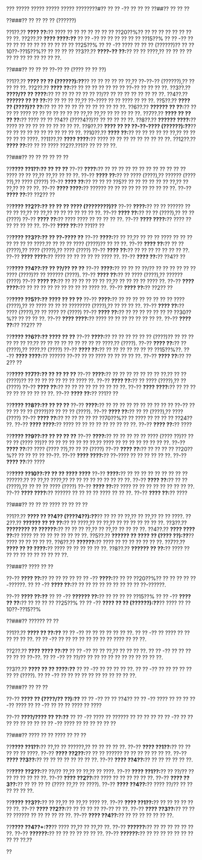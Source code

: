 ??? ????? ????? ????? ????? ????????#?? ?? ?? -?? ?? ?? ??
??##?? ?? ?? ??

??###?? ?? ?? ?? ?? (??????)

??1??.?? **???? ??:**?? ???? ?? ?? ?? ?? ?? ?? ?? ??20??%?? ?? ?? ?? ?? ?? ?? ?? ?? ??.
??2??.?? **???? ????:??**
??  ?? -?? ?? ?? ?? ?? ?? ?? ??15??%
??  ?? -?? ?? ?? ?? ?? ?? ?? ?? ?? ?? ?? ?? ??25??%
??  ?? -?? ???? ?? ?? ?? (??????)?? ?? ??10??-??15??%?? ?? ?? ?? ??
??3??.?? **????-?? ??:**?? ?? ?? ????,?? ?? ?? ?? ?? ?? ?? ?? ?? ?? ?? ?? ??.

??###?? ?? ?? ?? ??-?? ?? (???? ?? ?? ??)

??1??.?? **???? ?? ?? (??????):??**?? ?? ?? ?? ?? ?? ??,?? ??-??-?? (??????),?? ?? ?? ?? ??.
??2??.?? **???? ??:**?? ?? ?? ?? ?? ?? ?? ?? ??-?? ?? ?? ?? ??.
??3??.?? **????/?? ?? ????:**?? ?? ?? ?? ?? ?? ?? ??/?? ?? ?? ?? ?? ?? ?? ?? ??.
??4??.?? **?????? ?? ?? ??:**?? ?? ?? ?? ??,?? ??-???? ?? ?? ???? ?? ?? ??.
??5??.?? **???? ?? (????)?? ??:**?? ?? ?? ?? ?? ?? ?? ?? ?? ?? ?? ??.
??6??.?? **?????? ?? ??:**?? ?? ?? ?? ???? ?? ?? ?? ?? ?? ?? ?? ??,?? ??,?? ?? ?? ?? ?? ??.
??7??.?? **???? ?? ?? ?? ??:**?? ???? ?? ?? ??4?? (????4??)?? ?? ?? ?? ?? ??.
??8??.?? **?????? ????:**?? ???? ?? ?? ?? ?? ?? ?? ?? ?? ??.
??9??.?? **???? ?? ?? ??-??-???? (??????):??**?? ?? ?? ?? ?? ?? ?? ?? ?? ?? ?? ??.
??10??.?? **???? ??:**?? ?? ?? ?? ?? ?? ??,?? ?? ?? ?? ?? ?? ????.
??11??.?? **???? ????:**?? ???? ?? ?? ?? ?? ?? ?? ?? ?? ??.
??12??.?? **???? ??:**?? ?? ?? ???? ??2??.??1?? ?? ?? ?? ??.

??###?? ?? ?? ?? ?? ?? ??

??**???? ??1??:?? ?? ?? ??**
??-?? **????:**?? ?? ?? ?? ?? ?? ?? ?? ?? ?? ?? ?? ?? ???? ?? ?? ??,?? ??,?? ?? ?? ??.
??-?? **???? ??:**?? ?? ???? (????),?? ?????? (???? ??),?? ???? (????)
??-?? **???? ??:**?? ?? ?? ?? ??5?? ?? ?? ?? ?? ?? ?? ??,?? ?? ??,?? ?? ?? ??.
??-?? **???? ????:**?? ?????? ?? ?? ?? ?? ?? ?? ?? ?? ?? ??.
??-?? **???? ??:**?? ??2?? ??

??**???? ??2??:?? ?? ?? ?? ???? (????????)??**
??-?? **????:**?? ?? ?? ?????? ?? ?? ?? ??,?? ?? ??,?? ?? ?? ?? ?? ?? ?? ??.
??-?? **???? ??:**?? ?? ?? (????),?? ?? ?? (????)
??-?? **???? ??:**?? ???? ???? ?? ?? ?? ?? ??.
??-?? **???? ????:**?? ???? ?? ?? ?? ?? ?? ??.
??-?? **???? ??:**?? ??1?? ??

??**???? ??3??:?? ?? ??-???? ??**
??-?? **????:**?? ?? ??,?? ?? ?? ?? ???? ?? ?? ?? ?? ?? ?? ?? ????.?? ?? ?? ?? ???? (????)?? ?? ?? ??.
??-?? **???? ??:**?? ?? ?? (????),?? ???? (????),?? ???? (????)
??-?? **???? ??:**?? ?? ?? ?? ?? ?? ?? ?? ??.
??-?? **???? ????:**?? ???? ?? ?? ?? ?? ?? ???? ??.
??-?? **???? ??:**?? ??4?? ??

??**???? ??4??:?? ?? ??/?? ?? ??**
??-?? **????:**?? ?? ?? ?? ??/?? ?? ?? ?? ?? ?? ?? ???? (????)?? ?? ?????? (????).
??-?? **???? ??:**?? ?? ???? (????),?? ?????? (????)
??-?? **???? ??:**?? ?? ?? ?? ?? ?? ?? ??,?? ?? ?? ?? ?? ???? ??.
??-?? **???? ????:**?? ?? ?? ?? ?? ?? ?? ?? ?? ?? ???? ??.
??-?? **???? ??:**?? ??2?? ??

??**???? ??5??:?? ???? ?? ?? ??**
??-?? **????:**?? ?? ?? ?? ?? ?? ?? ?? ?? ???? (????),?? ?? ???? ?? ?? ?? ???????? (????),?? ?? ?? ?? ??.
??-?? **???? ??:**?? ???? (????),?? ?? ???? ?? (????)
??-?? **???? ??:**?? ?? ?? ?? ?? ?? ?? ?? ??30??%?? ?? ?? ?? ??.
??-?? **???? ????:**?? ???? ?? ?? ?? ?? ?? ?? ?? ??.
??-?? **???? ??:**?? ??2?? ??

??**???? ??6??:?? ???? ?? ??**
??-?? **????:**?? ?? ?? ?? ?? ?? ?? (????)?? ?? ?? ?? ?? ?? ?? ??.?? ?? ?? ?? ?? ?? ?? ?? ?? ?? ????.?? (????).
??-?? **???? ??:**?? ?? (????),?? ????.?? (????)
??-?? **???? ??:**?? ?? ?? ?? ?? ?? ?? ?? ??15??%??.
??-?? **???? ????:**?? ?????? ??-?? ?? ?? ???? ?? ?? ?? ?? ??.
??-?? **???? ??:**?? ??2?? ??

??**???? ??7??:?? ?? ?? ?? ??**
??-?? **????:**?? ?? ?? ?? ?? ?? ?? ?? ??.?? ?? ?? (????)?? ?? ?? ?? ?? ?? ?? ?? ???? ??.
??-?? **???? ??:**?? ?? ???? (????),?? ?? (????)
??-?? **???? ??:**?? ?? ?? ?? ?? ?? ?? ?? ?? ??.
??-?? **???? ????:**?? ?? ?? ?? ?? ?? ?? ?? ?? ?? ??.
??-?? **???? ??:**?? ??1?? ??

??**???? ??8??:?? ?? ?? ??**
??-?? **????:**?? ?? ?? ?? ?? ?? ?? ?? ?? ?? ?? ??-?? ?? ?? ?? ?? ?? (????)?? ?? ?? ?? (????).
??-?? **???? ??:**?? ?? ?? (????),?? ???? (????)
??-?? **???? ??:**?? ?? ?? ?? ?? ?? ??70??%?? ?? ???? ?? ?? ?? ?? ??24?? ??.
??-?? **???? ????:**?? ???? ?? ?? ?? ?? ?? ?? ?? ?? ??.
??-?? **???? ??:**?? ????

??**???? ??9??:?? ?? ?? ?? ??**
??-?? **????:**?? ?? ?? ?? ?? ?? ???? (???? ??)?? ?? ?? ?? (???? ??)?? ?? ?? ?? ?? ?? ?? ??.?? ???? ?? ?? ?? ?? ?? ?? ?? ??.
??-?? **???? ??:**?? ???? (???? ??),?? ?? ?? (????)
??-?? **???? ??:**?? ?? ?? ?? ?? ??20??%?? ?? ?? ?? ?? ??-??.
??-?? **???? ????:**?? ??-???? ?? ?? ?? ?? ?? ??.
??-?? **???? ??:**?? ????

??**???? ??10??:?? ?? ?? ???? ????**
??-?? **????:**?? ?? ?? ?? ?? ?? ?? ?? ?? ?? ??????.?? ?? ??,?? ????,?? ?? ?? ?? ?? ?? ?? ?? ?? ??.
??-?? **???? ??:**?? ?? ?? (????),?? ?? ?? ?? ???? (????)
??-?? **???? ??:**?? ???? ?? ?? ?? ?? ?? ?? ?? ?? ??.
??-?? **???? ????:**?? ?????? ?? ?? ?? ?? ???? ?? ?? ??.
??-?? **???? ??:**?? ????

??###?? ?? ?? ?? ???? ?? ?? ?? ??

??1??.?? **???? ?? ??4?? (????4??):??**?? ?? ?? ?? ??,?? ?? ??,?? ?? ?? ????.
??2??.?? **?????? ?? ?? ??:**?? ?? ????,?? ?? ??,?? ?? ?? ?? ?? ?? ?? ??.
??3??.?? **???????? ?? ??????:**?? ?? ?? ?? ??,?? ?? ??,?? ?? ?? ?? ??.
??4??.?? **???? ???? ??:**?? ???? ?? ?? ?? ?? ?? ?? ?? ??.
??5??.?? **?????? ?? ???? ?? (???? ??):??**?? ???? ?? ?? ?? ?? ??.
??6??.?? **??????:**?? ???? ?? ?? ?? ?? ?? ?? ??.
??7??.?? **???? ?? ?? ????:**?? ???? ?? ?? ?? ?? ?? ??.
??8??.?? **?????? ?? ??:**?? ???? ?? ?? ?? ?? ?? ?? ?? ?? ?? ??.

??###?? ???? ?? ??

??-?? **???? ??:**?? ?? ?? ?? ??
?? ?? -?? **????:**?? ?? ?? ??20??%?? ?? ?? ?? ?? ??-??????.
?? ?? -?? **???? ??:**?? ?? ?? ?? ?? ?? ?? ?? ?? ?? ??-??????.

??-?? **???? ??:??**
?? ?? -?? **?????? ??:**?? ?? ?? ?? ?? ??15??%
?? ?? -?? **???? ?? ??:**?? ?? ?? ?? ?? ??25??%
?? ?? -?? **???? ?? ?? (??????):??**?? ???? ?? ??10??-??15??%

??###?? ?????? ?? ??

??1??.?? **???? ?? ??:??**
??  ?? -?? ?? ?? ?? ?? ?? ?? ??.
??  ?? -?? ?? ???? ?? ?? ?? ?? ?? ??.
??  ?? -?? ?? ?? ?? ?? ?? ?? ?? ?? ???? ?? ?? ??.

??2??.?? **???? ???? ??:??**
??  ?? -?? ?? ?? ??,?? ?? ?? ?? ??.
??  ?? -?? ?? ?? ?? ?? ?? ?? ??-??.
??  ?? -?? ?? ??/?? ?? ?? ?? ?? ?? ?? ?? ?? ?? ?? ??.

??3??.?? **???? ?? ?? ????:??**
??  ?? -?? ?? ?? ?? ?? ??.
??  ?? -?? ?? ?? ?? ?? ?? ?? ?? (????).
??  ?? -?? ?? ?? ?? ?? ?? ?? ?? ?? ?? ?? ??.

??###?? ?? ?? ??

??-?? **???? ?? (????/?? ??):??**
?? ?? -?? ?? ?? ??4??
?? ?? -?? ???? ?? ??
?? ?? -?? ????
?? ?? -?? ?? ?? ?? ???? ?? ????

??-?? **????/???? ?? ??:??**
?? ?? -?? ???? ?? ?????? ?? ?? ?? ??
?? ?? -?? ?? ?? ?? ?? ?? ?? ??
?? ?? -?? ???? ?? ?? ?? ?? ?? ??

??###?? ???? ?? ?? ???? ?? ?? ??

??**???? ??1??:**?? ??,?? ?? ??????,?? ?? ?? ?? ?? ??.
??-?? **???? ??1??:**?? ?? ?? ?? ?? ?? ????.
??-?? **???? ??2??:**?? ?? ?? ?????? ?? ?? ?? ?? ?? ?? ??.
??-?? **???? ??3??:**?? ?? ?? ?? ?? ?? ?? ?? ??.
??-?? **???? ??4??:**?? ?? ?? ?? ?? ?? ??.

??**???? ??2??:**?? ??/?? ??,?? ?? ??,?? ?? ????.
??-?? **???? ??1??:**?? ?? ??/?? ?? ?? ?? ?? ?? ?? ??.
??-?? **???? ??2??:**?? ???? ?? ?? ?? ?? ?? ??.
??-?? **???? ??3??:**?? ?? ?? ?? ?? (???? ??,?? ?? ????).
??-?? **???? ??4??:**?? ???? ??/?? ?? ?? ?? ?? ?? ??.

??**???? ??3??:**?? ?? ??,?? ?? ??,?? ???? ??.
??-?? **???? ??1??:**?? ?? ?? ?? ?? ?? ?? ??.
??-?? **???? ??2??:**?? ?? ?? ?? ?? ??-?? ?? ??.
??-?? **???? ??3??:**?? ?? ?? ?? ?????? ?? ?? ?? ?? ?? ??.
??-?? **???? ??4??:**?? ?? ?? ?? ?? ?? ?? ??.

??**???? ??4??+:??**?? ???? ??,?? ?? ??,?? ??.
??-?? **??????:**?? ?? ?? ?? ?? ?? ?? ??.
??-?? **??????:**?? ?? ?? ?? ?? ?? ?? ??.
??-?? **??????:**?? ?? ?? ?? ?? ?? ?? ?? ?? ?? ??.??

??